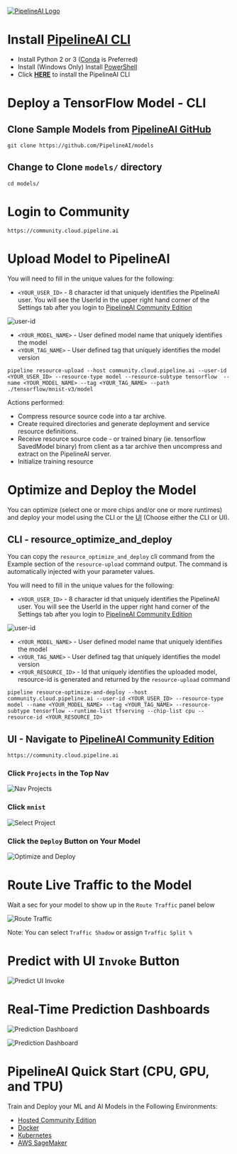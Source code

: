 [![PipelineAI Logo](http://pipeline.ai/assets/img/logo/pipelineai-community-logo.png)](https://community.cloud.pipeline.ai)

# Install [PipelineAI CLI](../README.md#install-pipelinecli)
* Install Python 2 or 3 ([Conda](https://conda.io/docs/install/quick.html) is Preferred)
* Install (Windows Only) Install [PowerShell](https://github.com/PowerShell/PowerShell/tree/master/docs/installation) 
* Click [**HERE**](../README.md#install-pipelinecli) to install the PipelineAI CLI

# Deploy a TensorFlow Model - CLI
## Clone Sample Models from [PipelineAI GitHub](https://github.com/PipelineAI/models)
```
git clone https://github.com/PipelineAI/models
```

## Change to Clone `models/` directory
```
cd models/
```

# Login to Community
```
https://community.cloud.pipeline.ai
```

# Upload Model to PipelineAI

You will need to fill in the unique values for the following:
* `<YOUR_USER_ID>`  - 8 character id that uniquely identifies the PipelineAI user.  You will see the UserId in the upper right hand corner of the Settings tab after you login to [PipelineAI Community Edition](https://community.cloud.pipeline.ai)

![user-id](https://pipeline.ai/assets/img/user-id.png)

* `<YOUR_MODEL_NAME>` - User defined model name that uniquely identifies the model
* `<YOUR_TAG_NAME>` - User defined tag that uniquely identifies the model version
```
pipeline resource-upload --host community.cloud.pipeline.ai --user-id <YOUR_USER_ID> --resource-type model --resource-subtype tensorflow  --name <YOUR_MODEL_NAME> --tag <YOUR_TAG_NAME> --path ./tensorflow/mnist-v3/model
```

Actions performed:
* Compress resource source code into a tar archive.
* Create required directories and generate deployment and service resource definitions.
* Receive resource source code - or trained binary (ie. tensorflow SavedModel binary)
  from client as a tar archive then uncompress and extract on the PipelineAI server.
* Initialize training resource

# Optimize and Deploy the Model
You can optimize (select one or more chips and/or one or more runtimes) and deploy your model using the CLI or the [UI](https://community.cloud.pipeline.ai) (Choose either the CLI or UI).

## CLI - resource_optimize_and_deploy
You can copy the `resource_optimize_and_deploy` cli command from the Example section of the `resource-upload` command output.  The command is automatically injected with your parameter values.
 
You will need to fill in the unique values for the following:
* `<YOUR_USER_ID>`  - 8 character id that uniquely identifies the PipelineAI user.  You will see the UserId in the upper right hand corner of the Settings tab after you login to [PipelineAI Community Edition](https://community.cloud.pipeline.ai)

![user-id](https://pipeline.ai/assets/img/user-id-2.png)

* `<YOUR_MODEL_NAME>` - User defined model name that uniquely identifies the model
* `<YOUR_TAG_NAME>` - User defined tag that uniquely identifies the model version
* `<YOUR_RESOURCE_ID>` - Id that uniquely identifies the uploaded model, resource-id is generated and returned by the `resource-upload` command
```
pipeline resource-optimize-and-deploy --host community.cloud.pipeline.ai --user-id <YOUR_USER_ID> --resource-type model --name <YOUR_MODEL_NAME> --tag <YOUR_TAG_NAME> --resource-subtype tensorflow --runtime-list tfserving --chip-list cpu --resource-id <YOUR_RESOURCE_ID>
```

## UI - Navigate to [PipelineAI Community Edition](https://community.cloud.pipeline.ai)
```
https://community.cloud.pipeline.ai
```

### Click `Projects` in the Top Nav
![Nav Projects](https://pipeline.ai/assets/img/nav-projects.png)

### Click `mnist`
![Select Project](https://pipeline.ai/assets/img/select-model.png)

### Click the `Deploy` Button on Your Model
![Optimize and Deploy](https://pipeline.ai/assets/img/trained-models.png)

# Route Live Traffic to the Model
Wait a sec for your model to show up in the `Route Traffic` panel below

![Route Traffic](https://pipeline.ai/assets/img/route-traffic-2.png)

Note: You can select `Traffic Shadow` or assign `Traffic Split %` 

# Predict with UI `Invoke` Button
![Predict UI Invoke](https://pipeline.ai/assets/img/model-invoke.png)

# Real-Time Prediction Dashboards

![Prediction Dashboard](http://pipeline.ai/assets/img/multi-cloud-prediction-dashboard.png)

![Prediction Dashboard](http://pipeline.ai/assets/img/request-metrics-breakdown.png)

# PipelineAI Quick Start (CPU, GPU, and TPU)
Train and Deploy your ML and AI Models in the Following Environments:
* [Hosted Community Edition](/docs/quickstart/community)
* [Docker](/docs/quickstart/docker)
* [Kubernetes](/docs/quickstart/kubernetes)
* [AWS SageMaker](/docs/quickstart/sagemaker)
